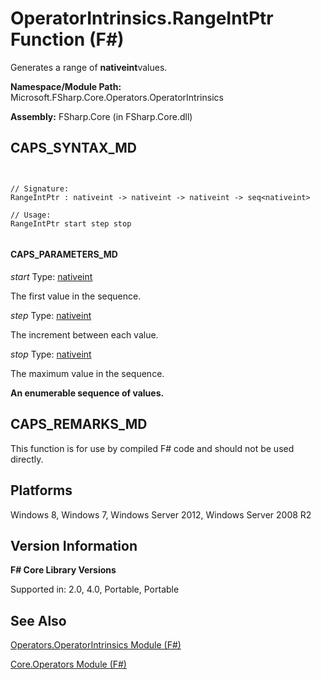 # OperatorIntrinsics.RangeIntPtr Function (F#)

Generates a range of **nativeint**values.

**Namespace/Module Path:** Microsoft.FSharp.Core.Operators.OperatorIntrinsics

**Assembly:** FSharp.Core (in FSharp.Core.dll)


## CAPS_SYNTAX_MD



```


// Signature:
RangeIntPtr : nativeint -> nativeint -> nativeint -> seq<nativeint>

// Usage:
RangeIntPtr start step stop


```



#### CAPS_PARAMETERS_MD
*start*
Type: [nativeint](http://msdn.microsoft.com/en-us/library/f8478c3e-fff5-4f10-82cf-4bedfe305f7b)


The first value in the sequence.


*step*
Type: [nativeint](http://msdn.microsoft.com/en-us/library/f8478c3e-fff5-4f10-82cf-4bedfe305f7b)


The increment between each value.


*stop*
Type: [nativeint](http://msdn.microsoft.com/en-us/library/f8478c3e-fff5-4f10-82cf-4bedfe305f7b)


The maximum value in the sequence.



**An enumerable sequence of values.**
## CAPS_REMARKS_MD
This function is for use by compiled F# code and should not be used directly.


## Platforms
Windows 8, Windows 7, Windows Server 2012, Windows Server 2008 R2


## Version Information
**F# Core Library Versions**

Supported in: 2.0, 4.0, Portable, Portable




## See Also
[Operators.OperatorIntrinsics Module &#40;F&#35;&#41;](Operators.OperatorIntrinsics+Module+%28F%23%29.md)

[Core.Operators Module &#40;F&#35;&#41;](Core.Operators+Module+%28F%23%29.md)


